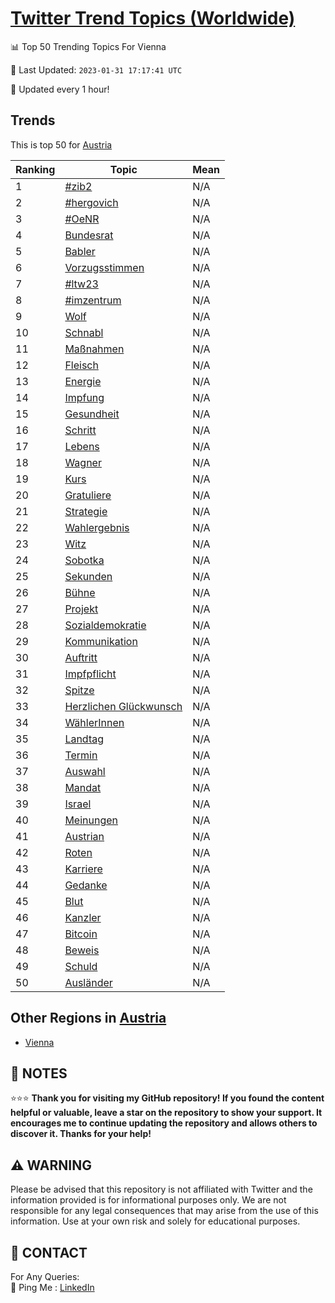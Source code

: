 [Twitter Trend Topics (Worldwide)](https://github.com/ErcinDedeoglu/Twitter-Trend-Topics)
==========


📊 Top 50 Trending Topics For Vienna

📆 Last Updated: `2023-01-31 17:17:41 UTC`

🔧 Updated every 1 hour!


## Trends

This is top 50 for [Austria](</Austria>)

| Ranking | Topic | Mean |
| ------- | ------------ | ------------ |
| 1 | [#zib2](http://twitter.com/search?q=%23zib2) | N/A |
| 2 | [#hergovich](http://twitter.com/search?q=%23hergovich) | N/A |
| 3 | [#OeNR](http://twitter.com/search?q=%23OeNR) | N/A |
| 4 | [Bundesrat](http://twitter.com/search?q=Bundesrat) | N/A |
| 5 | [Babler](http://twitter.com/search?q=Babler) | N/A |
| 6 | [Vorzugsstimmen](http://twitter.com/search?q=Vorzugsstimmen) | N/A |
| 7 | [#ltw23](http://twitter.com/search?q=%23ltw23) | N/A |
| 8 | [#imzentrum](http://twitter.com/search?q=%23imzentrum) | N/A |
| 9 | [Wolf](http://twitter.com/search?q=Wolf) | N/A |
| 10 | [Schnabl](http://twitter.com/search?q=Schnabl) | N/A |
| 11 | [Maßnahmen](http://twitter.com/search?q=Ma%c3%9fnahmen) | N/A |
| 12 | [Fleisch](http://twitter.com/search?q=Fleisch) | N/A |
| 13 | [Energie](http://twitter.com/search?q=Energie) | N/A |
| 14 | [Impfung](http://twitter.com/search?q=Impfung) | N/A |
| 15 | [Gesundheit](http://twitter.com/search?q=Gesundheit) | N/A |
| 16 | [Schritt](http://twitter.com/search?q=Schritt) | N/A |
| 17 | [Lebens](http://twitter.com/search?q=Lebens) | N/A |
| 18 | [Wagner](http://twitter.com/search?q=Wagner) | N/A |
| 19 | [Kurs](http://twitter.com/search?q=Kurs) | N/A |
| 20 | [Gratuliere](http://twitter.com/search?q=Gratuliere) | N/A |
| 21 | [Strategie](http://twitter.com/search?q=Strategie) | N/A |
| 22 | [Wahlergebnis](http://twitter.com/search?q=Wahlergebnis) | N/A |
| 23 | [Witz](http://twitter.com/search?q=Witz) | N/A |
| 24 | [Sobotka](http://twitter.com/search?q=Sobotka) | N/A |
| 25 | [Sekunden](http://twitter.com/search?q=Sekunden) | N/A |
| 26 | [Bühne](http://twitter.com/search?q=B%c3%bchne) | N/A |
| 27 | [Projekt](http://twitter.com/search?q=Projekt) | N/A |
| 28 | [Sozialdemokratie](http://twitter.com/search?q=Sozialdemokratie) | N/A |
| 29 | [Kommunikation](http://twitter.com/search?q=Kommunikation) | N/A |
| 30 | [Auftritt](http://twitter.com/search?q=Auftritt) | N/A |
| 31 | [Impfpflicht](http://twitter.com/search?q=Impfpflicht) | N/A |
| 32 | [Spitze](http://twitter.com/search?q=Spitze) | N/A |
| 33 | [Herzlichen Glückwunsch](http://twitter.com/search?q=Herzlichen+Gl%c3%bcckwunsch) | N/A |
| 34 | [WählerInnen](http://twitter.com/search?q=W%c3%a4hlerInnen) | N/A |
| 35 | [Landtag](http://twitter.com/search?q=Landtag) | N/A |
| 36 | [Termin](http://twitter.com/search?q=Termin) | N/A |
| 37 | [Auswahl](http://twitter.com/search?q=Auswahl) | N/A |
| 38 | [Mandat](http://twitter.com/search?q=Mandat) | N/A |
| 39 | [Israel](http://twitter.com/search?q=Israel) | N/A |
| 40 | [Meinungen](http://twitter.com/search?q=Meinungen) | N/A |
| 41 | [Austrian](http://twitter.com/search?q=Austrian) | N/A |
| 42 | [Roten](http://twitter.com/search?q=Roten) | N/A |
| 43 | [Karriere](http://twitter.com/search?q=Karriere) | N/A |
| 44 | [Gedanke](http://twitter.com/search?q=Gedanke) | N/A |
| 45 | [Blut](http://twitter.com/search?q=Blut) | N/A |
| 46 | [Kanzler](http://twitter.com/search?q=Kanzler) | N/A |
| 47 | [Bitcoin](http://twitter.com/search?q=Bitcoin) | N/A |
| 48 | [Beweis](http://twitter.com/search?q=Beweis) | N/A |
| 49 | [Schuld](http://twitter.com/search?q=Schuld) | N/A |
| 50 | [Ausländer](http://twitter.com/search?q=Ausl%c3%a4nder) | N/A |



## Other Regions in [Austria](</Austria>)

* [Vienna](</Austria/Vienna.md>)



## 📝 NOTES

⭐⭐⭐ **Thank you for visiting my GitHub repository! If you found the content helpful or valuable, leave a star on the repository to show your support. It encourages me to continue updating the repository and allows others to discover it. Thanks for your help!**


## ⚠️ WARNING

Please be advised that this repository is not affiliated with Twitter and the information provided is for informational purposes only. We are not responsible for any legal consequences that may arise from the use of this information. Use at your own risk and solely for educational purposes.


## 📨 CONTACT

 For Any Queries:  
            🏓 Ping Me : [LinkedIn](https://www.linkedin.com/in/ercindedeoglu/)
